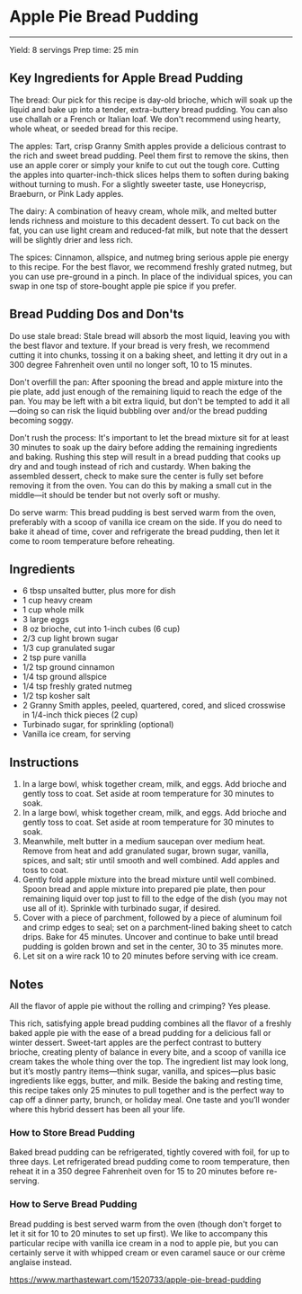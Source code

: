 # Apple Pie Bread Pudding
---
Yield: 8 servings
Prep time: 25 min

## Key Ingredients for Apple Bread Pudding

The bread: Our pick for this recipe is day-old brioche, which will soak up the liquid and bake up into a tender, extra-buttery bread pudding. You can also use challah or a French or Italian loaf. We don't recommend using hearty, whole wheat, or seeded bread for this recipe.

The apples: Tart, crisp Granny Smith apples provide a delicious contrast to the rich and sweet bread pudding. Peel them first to remove the skins, then use an apple corer or simply your knife to cut out the tough core. Cutting the apples into quarter-inch-thick slices helps them to soften during baking without turning to mush. For a slightly sweeter taste, use Honeycrisp, Braeburn, or Pink Lady apples.

The dairy: A combination of heavy cream, whole milk, and melted butter lends richness and moisture to this decadent dessert. To cut back on the fat, you can use light cream and reduced-fat milk, but note that the dessert will be slightly drier and less rich.

The spices: Cinnamon, allspice, and nutmeg bring serious apple pie energy to this recipe. For the best flavor, we recommend freshly grated nutmeg, but you can use pre-ground in a pinch. In place of the individual spices, you can swap in one tsp of store-bought apple pie spice if you prefer.

## Bread Pudding Dos and Don'ts
Do use stale bread: Stale bread will absorb the most liquid, leaving you with the best flavor and texture. If your bread is very fresh, we recommend cutting it into chunks, tossing it on a baking sheet, and letting it dry out in a 300 degree Fahrenheit oven until no longer soft, 10 to 15 minutes.

Don't overfill the pan: After spooning the bread and apple mixture into the pie plate, add just enough of the remaining liquid to reach the edge of the pan. You may be left with a bit extra liquid, but don't be tempted to add it all—doing so can risk the liquid bubbling over and/or the bread pudding becoming soggy.

Don't rush the process: It's important to let the bread mixture sit for at least 30 minutes to soak up the dairy before adding the remaining ingredients and baking. Rushing this step will result in a bread pudding that cooks up dry and and tough instead of rich and custardy. When baking the assembled dessert, check to make sure the center is fully set before removing it from the oven. You can do this by making a small cut in the middle—it should be tender but not overly soft or mushy.

Do serve warm: This bread pudding is best served warm from the oven, preferably with a scoop of vanilla ice cream on the side. If you do need to bake it ahead of time, cover and refrigerate the bread pudding, then let it come to room temperature before reheating.

## Ingredients
- 6 tbsp unsalted butter, plus more for dish
- 1 cup heavy cream
- 1 cup whole milk
- 3 large eggs
- 8 oz brioche, cut into 1-inch cubes (6 cup)
- 2/3 cup light brown sugar
- 1/3 cup granulated sugar
- 2 tsp pure vanilla
- 1/2 tsp ground cinnamon
- 1/4 tsp ground allspice
- 1/4 tsp freshly grated nutmeg
- 1/2 tsp kosher salt
- 2 Granny Smith apples, peeled, quartered, cored, and sliced crosswise in 1/4-inch thick pieces (2 cup)
- Turbinado sugar, for sprinkling (optional)
- Vanilla ice cream, for serving

## Instructions
1. In a large bowl, whisk together cream, milk, and eggs. Add brioche and gently toss to coat. Set aside at room temperature for 30 minutes to soak.
2. In a large bowl, whisk together cream, milk, and eggs. Add brioche and gently toss to coat. Set aside at room temperature for 30 minutes to soak.
3. Meanwhile, melt butter in a medium saucepan over medium heat. Remove from heat and add granulated sugar, brown sugar, vanilla, spices, and salt; stir until smooth and well combined. Add apples and toss to coat.
4. Gently fold apple mixture into the bread mixture until well combined. Spoon bread and apple mixture into prepared pie plate, then pour remaining liquid over top just to fill to the edge of the dish (you may not use all of it). Sprinkle with turbinado sugar, if desired.
5. Cover with a piece of parchment, followed by a piece of aluminum foil and crimp edges to seal; set on a parchment-lined baking sheet to catch drips. Bake for 45 minutes. Uncover and continue to bake until bread pudding is golden brown and set in the center, 30 to 35 minutes more.
6. Let sit on a wire rack 10 to 20 minutes before serving with ice cream.

## Notes

All the flavor of apple pie without the rolling and crimping? Yes please.

This rich, satisfying apple bread pudding combines all the flavor of a freshly baked apple pie with the ease of a bread pudding for a delicious fall or winter dessert. Sweet-tart apples are the perfect contrast to buttery brioche, creating plenty of balance in every bite, and a scoop of vanilla ice cream takes the whole thing over the top. The ingredient list may look long, but it’s mostly pantry items—think sugar, vanilla, and spices—plus basic ingredients like eggs, butter, and milk. Beside the baking and resting time, this recipe takes only 25 minutes to pull together and is the perfect way to cap off a dinner party, brunch, or holiday meal. One taste and you’ll wonder where this hybrid dessert has been all your life.

### How to Store Bread Pudding
Baked bread pudding can be refrigerated, tightly covered with foil, for up to three days. Let refrigerated bread pudding come to room temperature, then reheat it in a 350 degree Fahrenheit oven for 15 to 20 minutes before re-serving.

### How to Serve Bread Pudding
Bread pudding is best served warm from the oven (though don't forget to let it sit for 10 to 20 minutes to set up first). We like to accompany this particular recipe with vanilla ice cream in a nod to apple pie, but you can certainly serve it with whipped cream or even caramel sauce or our crème anglaise instead.

https://www.marthastewart.com/1520733/apple-pie-bread-pudding
